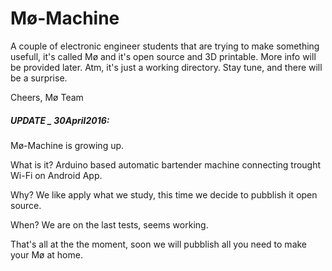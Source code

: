 # Mø-Machine

A couple of electronic engineer students that are trying to make something usefull, it's called Mø and it's open source and 3D printable. More info will be provided later. Atm, it's just a working directory. Stay tune, and there will be a surprise.

Cheers,
Mø Team 

##### UPDATE _ 30April2016:

Mø-Machine is growing up. 

What is it? Arduino based automatic bartender machine connecting trought Wi-Fi on Android App.

Why? We like apply what we study, this time we decide to pubblish it open source.

When? We are on the last tests, seems working.

That's all at the the moment, soon we will pubblish all you need to make your Mø at home.

